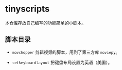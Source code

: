 # tinyscripts
本仓库存放自己编写的功能简单的小脚本。

## 脚本目录
- `movchopper`
剪辑视频的脚本，用到了第三方库 `moviepy`。

- `setkeyboardlayout`
把键盘布局设置为英语（美国）。
